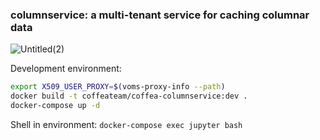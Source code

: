 ### columnservice: a multi-tenant service for caching columnar data 

![Untitled(2)](https://user-images.githubusercontent.com/801118/111381882-4d87b600-8674-11eb-9e8e-43d91b722c8b.png)


Development environment:
```bash
export X509_USER_PROXY=$(voms-proxy-info --path)
docker build -t coffeateam/coffea-columnservice:dev .
docker-compose up -d
```

Shell in environment: `docker-compose exec jupyter bash`

